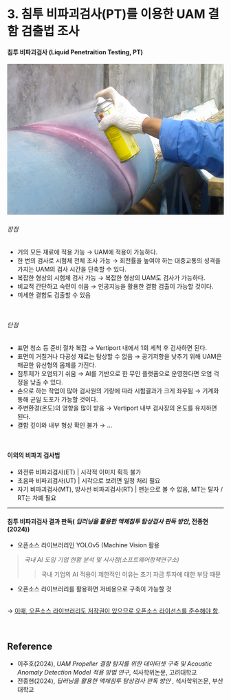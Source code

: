 # 3. 침투 비파괴검사(PT)를 이용한 UAM 결함 검출법 조사

<p>

#### 침투 비파괴검사 (Liquid Penetraition Testing, PT)

<p align="center">
  <img src="images/PT.png">
</p>


###### 장점
* 거의 모든 재료에 적용 가능 &rarr; UAM에 적용이 가능하다.
* 한 번의 검사로 시험체 전체 조사 가능 &rarr; 회전률을 높여야 하는 대중교통의 성격을 가지는 UAM의 검사 시간을 단축할 수 있다.
* 복잡한 형상의 시험체 검사 가능 &rarr; 복잡한 형상의 UAM도 검사가 가능하다.
* 비교적 간단하고 숙련이 쉬움 &rarr; 인공지능을 활용한 결함 검출이 가능할 것이다.
* 미세한 결함도 검출할 수 있음
<br>

###### 단점
* 표면 청소 등 준비 절차 복잡 &rarr; Vertiport 내에서 1회 세척 후 검사하면 된다.
* 표면이 거칠거나 다공성 재료는 탐상할 수 없음 &rarr; 공기저항을 낮추기 위해 UAM은 매끈한 유선형의 몸체를 가진다.
* 침투제가 오염되기 쉬움 &rarr; AI를 기반으로 한 무인 플랫폼으로 운영한다면 오염 걱정을 낮출 수 있다.
* 손으로 하는 작업이 많아 검사원의 기량에 따라 시험결과가 크게 좌우됨 &rarr; 기계화 통해 균일 도포가 가능할 것이다.
* 주변환경(온도)의 영향을 많이 받음 &rarr; Vertiport 내부 검사장의 온도를 유지하면 된다.
* 결함 깊이와 내부 형상 확인 불가 &rarr; ...

<br>

#### 이외의 비파괴 검사법

* 와전류 비파괴검사(ET) | 시각적 이미지 획득 불가
* 초음파 비파괴검사(UT) | 시각으로 보려면 일정 처리 필요
* 자기 비파괴검사(MT), 방사선 비파괴검사(RT) | 맨눈으로 볼 수 없음, MT는 탈자 / RT는 차폐 필요

<p>

***

#### 침투 비파괴검사 결과 판독( _딥러닝을 활용한 액체침투 탐상검사 판독 방안_,  전종현(2024))
* 오픈소스 라이브러리인 YOLOv5 (Machine Vision  활용
> _국내 AI 도입 기업 현황 분석 및 시사점(소프트웨어정책연구소)_
> > 국내 기업의 AI 적용이 제한적인 이유는 초기 자금 투자에 대한 부담 때문
* 오픈소스 라이브러리를 활용하면 저비용으로 구축이 가능할 것

 <br>&rarr; [이때, 오픈소스 라이브러리도 저작권이 있으므로 오픈소스 라이선스를 준수해야 함](https://www.fnnews.com/news/201811281705502816).

<br>
  
## Reference
* 이주호(2024), _UAM Propeller 결함 탐지를 위한 데이터셋 구축 및 Acoustic Anomaly Detection Model 적용 방법 연구_, 석사학위논문, 고려대학교
* 전종현(2024), _딥러닝을 활용한 액체침투 탐상검사 판독 방안_ , 석사학위논문, 부산대학교

